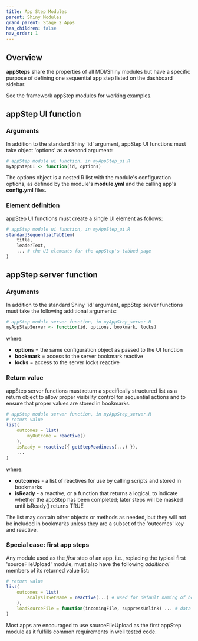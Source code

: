 ```yaml
---
title: App Step Modules
parent: Shiny Modules
grand_parent: Stage 2 Apps
has_children: false
nav_order: 1
---
```


## Overview

**appSteps** share the properties of all MDI/Shiny modules
but have a specific purpose of defining one sequential app
step listed on the dashboard sidebar.

See the framework appStep modules for working examples.

## appStep UI function 

### Arguments

In addition to the standard Shiny 'id' argument, appStep UI functions must
take object 'options' as a second argument:

```r
# appStep module ui function, in myAppStep_ui.R
myAppStepUI <- function(id, options)
```

The options object is a nested R list with the module's configuration options,
as defined by the module's **module.yml** and the calling app's **config.yml** files.

### Element definition

appStep UI functions must create a single UI element as follows:

```r
# appStep module ui function, in myAppStep_ui.R
standardSequentialTabItem(
    title,
    leaderText,
    ... # the UI elements for the appStep's tabbed page
)  
```

## appStep server function

### Arguments

In addition to the standard Shiny 'id' argument, appStep server functions must
take the following additional arguments:

```r
# appStep module server function, in myAppStep_server.R
myAppStepServer <- function(id, options, bookmark, locks)
```

where:

- **options** = the same configuration object as passed to the UI function
- **bookmark** = access to the server bookmark reactive
- **locks** = access to the server locks reactive

### Return value

appStep server functions must return a specifically structured list
as a return object to allow proper visibility control for sequential
actions and to ensure that proper values are stored in bookmarks.

```r
# appStep module server function, in myAppStep_server.R
# return value
list(
    outcomes = list(   
        myOutcome = reactive()
    ),
    isReady = reactive({ getStepReadiness(...) }),
    ...
)
```

where:

- **outcomes** - a list of reactives for use by calling scripts and stored in bookmarks
- **isReady** - a reactive, or a function that returns a logical, to indicate whether the 
appStep has been completed; later steps will be masked until isReady() returns TRUE

The list may contain other objects or methods as needed, but they
will not be included in bookmarks unless they are a subset of the 'outcomes' key
and reactive.

### Special case: first app steps

Any module used as the _first_ step of an app, i.e., replacing the 
typical first 'sourceFileUpload' module, must also have the following
_additional_ members of its returned value list:

```r
# return value
list(
    outcomes = list(
        analysisSetName = reactive(...) # used for default naming of bookmark files
    ),
    loadSourceFile = function(incomingFile, suppressUnlink) ... # data passed from the universal launch page
)
```

Most apps are encouraged to use sourceFileUpload as the first
appStep module as it fulfills common requirements in well tested code.
